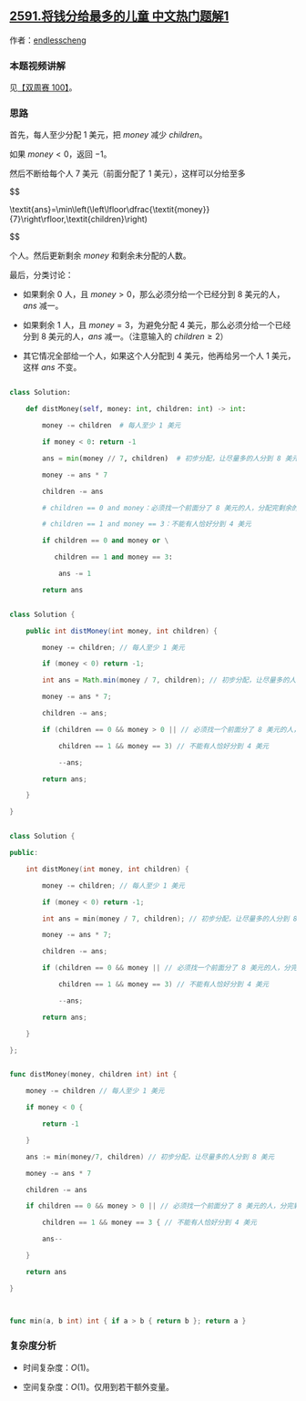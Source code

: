 ## [2591.将钱分给最多的儿童 中文热门题解1](https://leetcode.cn/problems/distribute-money-to-maximum-children/solutions/100000/fen-lei-tao-lun-o1-zuo-fa-by-endlesschen-95ef)

作者：[endlesscheng](https://leetcode.cn/u/endlesscheng)
### 本题视频讲解

见[【双周赛 100】](https://www.bilibili.com/video/BV1WM411H7UE/)。

### 思路

首先，每人至少分配 $1$ 美元，把 $\textit{money}$ 减少 $\textit{children}$。

如果 $\textit{money}<0$，返回 $-1$。

然后不断给每个人 $7$ 美元（前面分配了 $1$ 美元），这样可以分给至多

$$
\textit{ans}=\min\left(\left\lfloor\dfrac{\textit{money}}{7}\right\rfloor,\textit{children}\right)
$$

个人。然后更新剩余 $\textit{money}$ 和剩余未分配的人数。

最后，分类讨论：

- 如果剩余 $0$ 人，且 $\textit{money}>0$，那么必须分给一个已经分到 $8$ 美元的人，$\textit{ans}$ 减一。
- 如果剩余 $1$ 人，且 $\textit{money}=3$，为避免分配 $4$ 美元，那么必须分给一个已经分到 $8$ 美元的人，$\textit{ans}$ 减一。（注意输入的 $\textit{children}\ge 2$）
- 其它情况全部给一个人，如果这个人分配到 $4$ 美元，他再给另一个人 $1$ 美元，这样 $\textit{ans}$ 不变。

```py [sol1-Python3]
class Solution:
    def distMoney(self, money: int, children: int) -> int:
        money -= children  # 每人至少 1 美元
        if money < 0: return -1
        ans = min(money // 7, children)  # 初步分配，让尽量多的人分到 8 美元
        money -= ans * 7
        children -= ans
        # children == 0 and money：必须找一个前面分了 8 美元的人，分配完剩余的钱
        # children == 1 and money == 3：不能有人恰好分到 4 美元
        if children == 0 and money or \
           children == 1 and money == 3:
            ans -= 1
        return ans
```

```java [sol1-Java]
class Solution {
    public int distMoney(int money, int children) {
        money -= children; // 每人至少 1 美元
        if (money < 0) return -1;
        int ans = Math.min(money / 7, children); // 初步分配，让尽量多的人分到 8 美元
        money -= ans * 7;
        children -= ans;
        if (children == 0 && money > 0 || // 必须找一个前面分了 8 美元的人，分完剩余的钱
            children == 1 && money == 3) // 不能有人恰好分到 4 美元
            --ans;
        return ans;
    }
}
```

```cpp [sol1-C++]
class Solution {
public:
    int distMoney(int money, int children) {
        money -= children; // 每人至少 1 美元
        if (money < 0) return -1;
        int ans = min(money / 7, children); // 初步分配，让尽量多的人分到 8 美元
        money -= ans * 7;
        children -= ans;
        if (children == 0 && money || // 必须找一个前面分了 8 美元的人，分完剩余的钱
            children == 1 && money == 3) // 不能有人恰好分到 4 美元
            --ans;
        return ans;
    }
};
```

```go [sol1-Go]
func distMoney(money, children int) int {
	money -= children // 每人至少 1 美元
	if money < 0 {
		return -1
	}
	ans := min(money/7, children) // 初步分配，让尽量多的人分到 8 美元
	money -= ans * 7
	children -= ans
	if children == 0 && money > 0 || // 必须找一个前面分了 8 美元的人，分完剩余的钱
		children == 1 && money == 3 { // 不能有人恰好分到 4 美元
		ans--
	}
	return ans
}

func min(a, b int) int { if a > b { return b }; return a }
```

### 复杂度分析

- 时间复杂度：$O(1)$。
- 空间复杂度：$O(1)$。仅用到若干额外变量。
